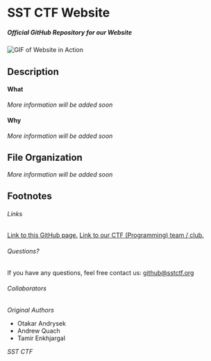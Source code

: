 # SST CTF Website

##### Official GitHub Repository for our Website
![GIF of Website in Action](https://github.com/SST-CTF/website/blob/master/img/github/webpage.gif?raw=true)

## Description
#### What
*More information will be added soon*

#### Why
*More information will be added soon*

## File Organization
*More information will be added soon*

## Footnotes
###### Links
[Link to this GitHub page.](https://github.com/SST-CTF/website)
[Link to our CTF (Programming) team / club.](http://sstctf.org)

###### Questions?
If you have any questions, feel free contact us: github@sstctf.org

###### Collaborators
*Original Authors*
- Otakar Andrysek
- Andrew Quach
- Tamir Enkhjargal

*SST CTF*
